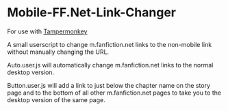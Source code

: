 # Mobile-FF.Net-Link-Changer

For use with <a href="https://www.tampermonkey.net/">Tampermonkey</a>

A small userscript to change m.fanfiction.net links to the non-mobile link without manually changing the URL.

Auto.user.js will automatically change m.fanfiction.net links to the normal desktop version.

Button.user.js will add a link to just below the chapter name on the story page and to the bottom of all other m.fanfiction.net pages to take you to the desktop version of the same page.
